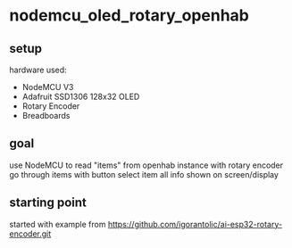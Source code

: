 # nodemcu_oled_rotary_openhab


## setup
hardware used:
- NodeMCU V3
- Adafruit SSD1306 128x32 OLED
- Rotary Encoder
- Breadboards

## goal

use NodeMCU to read "items" from openhab instance
with rotary encoder go through items
with button select item
all info shown on screen/display

## starting point
started with example from 
https://github.com/igorantolic/ai-esp32-rotary-encoder.git

